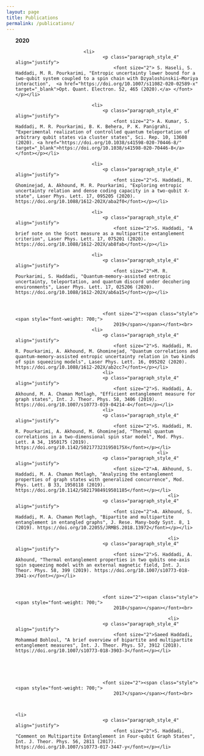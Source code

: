 ```yaml
---
layout: page
title: Publications
permalink: /publications/
---
```


<section id="links">
	<div class="container">
		<ul>
	
<span class="style"><span style="font-weight: 700;">2020</span><br>
	
	                         <li>
                                    <p class="paragraph_style_4" align="justify">
                                        <font size="2"> S. Haseli, S. Haddadi, M. R. Pourkarimi, "Entropic uncertainty lower bound for a two-qubit system coupled to a spin chain with Dzyaloshinskii–Moriya interaction",  <a href="https://doi.org/10.1007/s11082-020-02589-x" target="_blank">Opt. Quant. Electron. 52, 465 (2020).</a> </font></p></li>

                                <li>
                                    <p class="paragraph_style_4" align="justify">
                                        <font size="2"> A. Kumar, S. Haddadi, M. R. Pourkarimi, B. K. Behera, P. K. Panigrahi, "Experimental realization of controlled quantum teleportation of arbitrary qubit states via cluster states", Sci. Rep. 10, 13608 (2020). <a href="https://doi.org/10.1038/s41598-020-70446-8/" target="_blank">https://doi.org/10.1038/s41598-020-70446-8</a> </font></p></li>

                                <li>
                                    <p class="paragraph_style_4" align="justify">
                                        <font size="2">S. Haddadi, M. Ghominejad, A. Akhound, M. R. Pourkarimi, "Exploring entropic uncertainty relation and dense coding capacity in a two-qubit X-state", Laser Phys. Lett. 17, 095205 (2020). https://doi.org/10.1088/1612-202X/aba2f0</font></p></li>

                                <li>
                                    <p class="paragraph_style_4" align="justify">
                                        <font size="2">S. Haddadi, "A brief note on the Scott measure as a multipartite entanglement criterion", Laser Phys. Lett. 17, 075201 (2020). https://doi.org/10.1088/1612-202X/ab8fab</font></p></li>
					
                                <li>
                                    <p class="paragraph_style_4" align="justify">
                                        <font size="2">M. R. Pourkarimi, S. Haddadi, "Quantum-memory-assisted entropic uncertainty, teleportation, and quantum discord under decohering environments", Laser Phys. Lett. 17, 025206 (2020). https://doi.org/10.1088/1612-202X/ab6a15</font></p></li>
					


                                    <font size="2"><span class="style"><span style="font-weight: 700;">
                                        2019</span></span></font><br>
                                <li>
                                    <p class="paragraph_style_4" align="justify">
                                        <font size="2">S. Haddadi, M. R. Pourkarimi, A. Akhound, M. Ghominejad, "Quantum correlations and quantum-memory-assisted entropic uncertainty relation in two kinds of spin squeezing models", Laser Phys. Lett. 16, 095202 (2020). https://doi.org/10.1088/1612-202X/ab2cc7</font></p></li>
	                                <li>
                                    <p class="paragraph_style_4" align="justify">				
                                        <font size="2">S. Haddadi, A. Akhound, M. A. Chaman Motlagh, "Efficient entanglement measure for graph states", Int. J. Theor. Phys. 58, 3406 (2019). https://doi.org/10.1007/s10773-019-04214-4</font></p></li>
	                                <li>
                                    <p class="paragraph_style_4" align="justify">				
                                        <font size="2">S. Haddadi, M. R. Pourkarimi, A. Akhound, M. Ghominejad, "Thermal quantum correlations in a two-dimensional spin star model", Mod. Phys. Lett. A 34, 1950175 (2019). https://doi.org/10.1142/S021773231950175X</font></p></li>
						                                <li>
                                    <p class="paragraph_style_4" align="justify">				
                                        <font size="2">A. Akhound, S. Haddadi, M. A. Chaman Motlagh, "Analyzing the entanglement properties of graph states with generalized concurrence", Mod. Phys. Lett. B 33, 1950118 (2019). https://doi.org/10.1142/S0217984919501185</font></p></li>
							                                <li>
                                    <p class="paragraph_style_4" align="justify">				
                                        <font size="2">A. Akhound, S. Haddadi, M. A. Chaman Motlagh, "Bipartite and multipartite entanglement in entangled graphs", J. Rese. Many-body Syst. 8, 1 (2019). https://doi.org/10.22055/JRMBS.2018.13972</font></p></li>					
					
							                                <li>
                                    <p class="paragraph_style_4" align="justify">				
                                        <font size="2">S. Haddadi, A. Akhound, "Thermal entanglement properties in two qubits one-axis spin squeezing model with an external magnetic field, Int. J. Theor. Phys. 58, 399 (2019). https://doi.org/10.1007/s10773-018-3941-x</font></p></li>					



                                    <font size="2"><span class="style"><span style="font-weight: 700;">
                                        2018</span></span></font><br>
					
							                                <li>
                                    <p class="paragraph_style_4" align="justify">				
                                        <font size="2">Saeed Haddadi, Mohammad Bohloul, "A brief overview of bipartite and multipartite entanglement measures", Int. J. Theor. Phys. 57, 3912 (2018). https://doi.org/10.1007/s10773-018-3903-3</font></p></li>					
					
					



                                    <font size="2"><span class="style"><span style="font-weight: 700;">
                                        2017</span></span></font><br>
					
					
												                                <li>
                                    <p class="paragraph_style_4" align="justify">				
                                        <font size="2">S. Haddadi, "Comment on Multipartite Entanglement in Four-qubit Graph States", Int. J. Theor. Phys. 56, 2811 (2017). https://doi.org/10.1007/s10773-017-3447-y</font></p></li>					
					
					










